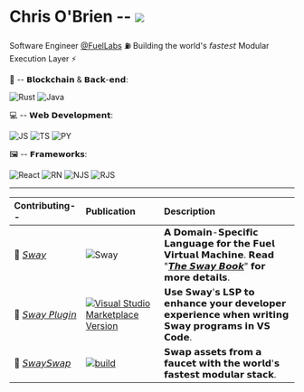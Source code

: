 # Chris O'Brien -- ![](https://www.codewars.com/users/eureka-cpu/badges/small)

Software Engineer [@FuelLabs](https://github.com/FuelLabs) ⛽ Building the world's 𝘧𝘢𝘴𝘵𝘦𝘴𝘵 Modular Execution Layer ⚡

🔗 -- 𝗕𝗹𝗼𝗰𝗸𝗰𝗵𝗮𝗶𝗻 & 𝗕𝗮𝗰𝗸-𝗲𝗻𝗱:

![Rust](https://img.shields.io/badge/Rust-white?style=for-the-badge&logo=rust&logoColor=red) ![Java](https://img.shields.io/badge/Java-ED9B00?style=for-the-badge&logo=java&logoColor=white)

💻 -- 𝗪𝗲𝗯 𝗗𝗲𝘃𝗲𝗹𝗼𝗽𝗺𝗲𝗻𝘁:

![JS](https://img.shields.io/badge/JavaScript-EEFF80?style=for-the-badge&logo=javascript&logoColor=004000) ![TS](https://img.shields.io/badge/TypeScript-B08ACC?style=for-the-badge&logo=typescript&logoColor=white) ![PY](https://img.shields.io/badge/Python-FFD46B?style=for-the-badge&logo=python&logoColor=blue)

🖼 -- 𝗙𝗿𝗮𝗺𝗲𝘄𝗼𝗿𝗸𝘀:

![React](https://img.shields.io/badge/React-skyblue?style=for-the-badge&logo=react&logoColor=white) ![RN](https://img.shields.io/badge/React_Native-lightgreen?style=for-the-badge&logo=react&logoColor=white) ![NJS](https://img.shields.io/badge/next.js-000000?style=for-the-badge&logo=nextdotjs&logoColor=white) ![RJS](https://img.shields.io/badge/Redux-593D88?style=for-the-badge&logo=redux&logoColor=white)

---

| Contributing-- | Publication | Description |
| :----------------------- | :----- | :------------------------ |
|🌴  [𝘚𝘸𝘢𝘺](https://github.com/FuelLabs/sway) | ![Sway](https://github.com/FuelLabs/sway/actions/workflows/ci.yml/badge.svg) | 𝗔 𝗗𝗼𝗺𝗮𝗶𝗻-𝗦𝗽𝗲𝗰𝗶𝗳𝗶𝗰 𝗟𝗮𝗻𝗴𝘂𝗮𝗴𝗲 𝗳𝗼𝗿 𝘁𝗵𝗲 𝗙𝘂𝗲𝗹 𝗩𝗶𝗿𝘁𝘂𝗮𝗹 𝗠𝗮𝗰𝗵𝗶𝗻𝗲. 𝗥𝗲𝗮𝗱 "[𝙏𝙝𝙚 𝙎𝙬𝙖𝙮 𝘽𝙤𝙤𝙠](https://fuellabs.github.io/sway/latest/index.html)" 𝗳𝗼𝗿 𝗺𝗼𝗿𝗲 𝗱𝗲𝘁𝗮𝗶𝗹𝘀. |
|🧩  [𝘚𝘸𝘢𝘺 𝘗𝘭𝘶𝘨𝘪𝘯](https://github.com/FuelLabs/sway-vscode-plugin) | [![Visual Studio Marketplace Version](https://github.com/FuelLabs/sway-vscode-plugin/actions/workflows/marketplace-publish.yml/badge.svg)](https://marketplace.visualstudio.com/items?itemName=FuelLabs.sway-vscode-plugin)| 𝗨𝘀𝗲 𝗦𝘄𝗮𝘆'𝘀 𝗟𝗦𝗣 𝘁𝗼 𝗲𝗻𝗵𝗮𝗻𝗰𝗲 𝘆𝗼𝘂𝗿 𝗱𝗲𝘃𝗲𝗹𝗼𝗽𝗲𝗿 𝗲𝘅𝗽𝗲𝗿𝗶𝗲𝗻𝗰𝗲 𝘄𝗵𝗲𝗻 𝘄𝗿𝗶𝘁𝗶𝗻𝗴 𝗦𝘄𝗮𝘆 𝗽𝗿𝗼𝗴𝗿𝗮𝗺𝘀 𝗶𝗻 𝗩𝗦 𝗖𝗼𝗱𝗲.|
|💸  [𝘚𝘸𝘢𝘺𝘚𝘸𝘢𝘱](https://github.com/FuelLabs/swayswap) | [![build](https://github.com/FuelLabs/swayswap/actions/workflows/gh-pages.yml/badge.svg)](https://github.com/FuelLabs/swayswap/actions/workflows/gh-pages.yml) | 𝗦𝘄𝗮𝗽 𝗮𝘀𝘀𝗲𝘁𝘀 𝗳𝗿𝗼𝗺 𝗮 𝗳𝗮𝘂𝗰𝗲𝘁 𝘄𝗶𝘁𝗵 𝘁𝗵𝗲 𝘄𝗼𝗿𝗹𝗱'𝘀 𝗳𝗮𝘀𝘁𝗲𝘀𝘁 𝗺𝗼𝗱𝘂𝗹𝗮𝗿 𝘀𝘁𝗮𝗰𝗸. |
